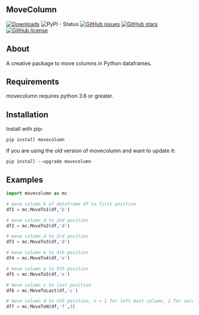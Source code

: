 ## MoveColumn
[![Downloads](https://pepy.tech/badge/movecolumn)](https://pepy.tech/project/movecolumn)
![PyPI - Status](https://img.shields.io/pypi/status/movecolumn)
[![GitHub issues](https://img.shields.io/github/issues/saadbinmunir/movecolumn)](https://github.com/saadbinmunir/movecolumn/issues)
[![GitHub stars](https://img.shields.io/github/stars/saadbinmunir/movecolumn)](https://github.com/saadbinmunir/movecolumn/stargazers)
[![GitHub license](https://img.shields.io/github/license/saadbinmunir/movecolumn)](https://github.com/saadbinmunir/movecolumn/blob/main/LICENSE)

##  About
A creative package to move columns in Python dataframes.

## Requirements

movecolumn requires python 3.6 or greater.

## Installation

Install with pip:

```
pip install movecolumn
```

If you are using the old version of movecolumn and want to update it:

```
pip install --upgrade movecolumn
```

## Examples

```python
import movecolumn as mc

# move column b of dataframe df to first position
df1 = mc.MoveTo1(df,'b')

# move column d to 2nd position
df2 = mc.MoveTo2(df,'d')

# move column d to 3rd position
df3 = mc.MoveTo3(df,'d')

# move column e to 4th position
df4 = mc.MoveTo4(df,'e')

# move column e to 5th position
df5 = mc.MoveTo5(df,'e')

# move column c to last position
df6 = mc.MoveToLast(df,'c')

# move column d to nth position, n = 1 for left most column, 2 for second column
df7 = mc.MoveToN(df,'f',3)

```
